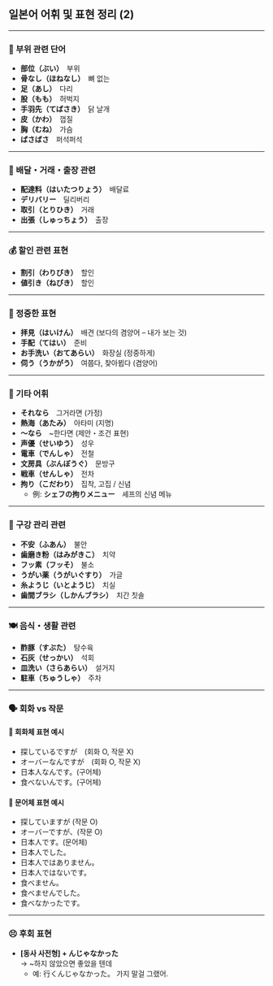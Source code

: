 ## 일본어 어휘 및 표현 정리 (2)

---

### 🐔 부위 관련 단어
- **部位（ぶい）**　부위  
- **骨なし（ほねなし）**　뼈 없는  
- **足（あし）**　다리  
- **股（もも）**　허벅지  
- **手羽先（てばさき）**　닭 날개  
- **皮（かわ）**　껍질  
- **胸（むね）**　가슴  
- **ばさばさ**　퍼석퍼석  

---

### 🚚 배달・거래・출장 관련
- **配達料（はいたつりょう）**　배달료  
- **デリバリー**　딜리버리  
- **取引（とりひき）**　거래  
- **出張（しゅっちょう）**　출장  

---

### 💰 할인 관련 표현
- **割引（わりびき）**　할인  
- **値引き（ねびき）**　할인  

---

### 🙇 정중한 표현
- **拝見（はいけん）**　배견 (보다의 겸양어 – 내가 보는 것)  
- **手配（てはい）**　준비  
- **お手洗い（おてあらい）**　화장실 (정중하게)  
- **伺う（うかがう）**　여쭙다, 찾아뵙다 (겸양어)  

---

### 📍 기타 어휘
- **それなら**　그거라면 (가정)  
- **熱海（あたみ）**　아타미 (지명)  
- **～なら**　~한다면 (제안・조건 표현)  
- **声優（せいゆう）**　성우  
- **電車（でんしゃ）**　전철  
- **文房具（ぶんぼうぐ）**　문방구  
- **戦車（せんしゃ）**　전차  
- **拘り（こだわり）**　집착, 고집 / 신념  
    - 例: **シェフの拘りメニュー**　셰프의 신념 메뉴  

---

### 🦷 구강 관리 관련
- **不安（ふあん）**　불안  
- **歯磨き粉（はみがきこ）**　치약  
- **フッ素（フッそ）**　불소  
- **うがい薬（うがいぐすり）**　가글  
- **糸ようじ（いとようじ）**　치실  
- **歯間ブラシ（しかんブラシ）**　치간 칫솔  

---

### 🍽️ 음식・생활 관련
- **酢豚（すぶた）**　탕수육  
- **石灰（せっかい）**　석회  
- **皿洗い（さらあらい）**　설거지  
- **駐車（ちゅうしゃ）**　주차  

---

### 🗣️ 회화 vs 작문
#### 👄 회화체 표현 예시
- 探しているですが　(회화 O, 작문 X)  
- オーバーなんですが　(회화 O, 작문 X)  
- 日本人なんです。(구어체)  
- 食べないんです。(구어체)  

#### 📝 문어체 표현 예시
- 探していますが (작문 O)  
- オーバーですが、(작문 O)  
- 日本人です。(문어체)  
- 日本人でした。  
- 日本人ではありません。  
- 日本人ではないです。  
- 食べません。  
- 食べませんでした。  
- 食べなかったです。  

---

### 😣 후회 표현
- **[동사 사전형] + んじゃなかった**  
  → ~하지 않았으면 좋았을 텐데  
  - 예: 行くんじゃなかった。 가지 말걸 그랬어.
